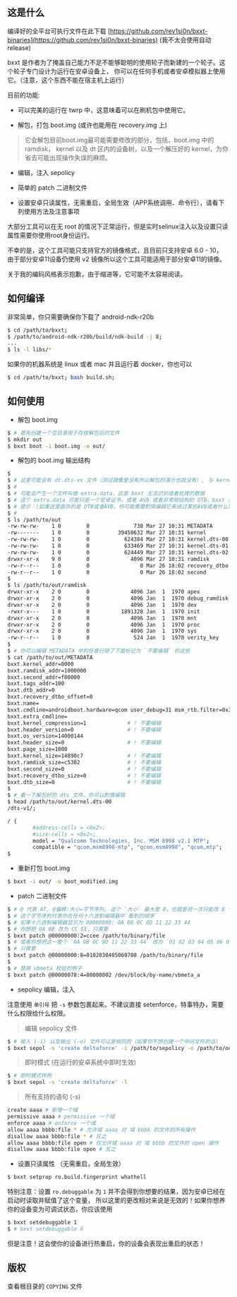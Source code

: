 ## 这是什么

编译好的全平台可执行文件在此下载 [https://github.com/rev1si0n/bxxt-binaries](https://github.com/rev1si0n/bxxt-binaries)
(我不太会使用自动 release)

bxxt 是作者为了掩盖自己能力不足不能够聪明的使用轮子而新建的一个轮子。这个轮子专门设计为运行在安卓设备上，
你可以在任何手机或者安卓模拟器上使用它。（注意，这个东西不能在宿主机上运行）

目前的功能:

* 可以完美的运行在 twrp 中，这意味着可以在刷机包中使用它。

* 解包，打包 boot.img (或许也能用在 recovery.img 上)

> 它会解包目前boot.img最可能需要修改的部分，包括，boot.img 中的 ramdisk，
> kernel 以及 dt 区内的设备树，以及一个解压好的 kernel，为你省去可能出现操作失误的麻烦。

* 编辑，注入 sepolicy

* 简单的 patch 二进制文件

* 设置安卓只读属性，无需重启，全局生效（APP系统调用、命令行），请看下列使用方法及注意事项

大部分工具可以在无 root 的情况下正常运行，但是实时selinux注入以及设置只读属性需要你使用root身份运行。

不幸的是，这个工具可能只支持官方的镜像格式，且目前只支持安卓 6.0 - 10，
由于部分安卓11设备仍使用 v2 镜像所以这个工具可能适用于部分安卓11的镜像。

关于我的编码风格表示抱歉，由于缩进等，它可能不太容易阅读。

## 如何编译

非常简单，你只需要确保你下载了 android-ndk-r20b

```bash
$ cd /path/to/bxxt;
$ /path/to/android-ndk-r20b/build/ndk-build -j 8;
...
$ ls -l libs/*
```

如果你的机器系统是 linux 或者 mac 并且运行着 docker，你也可以

```bash
$ cd /path/to/bxxt; bash build.sh;
```

## 如何使用

* 解包 boot.img

```bash
$ # 首先创建一个空目录用于存放解包后的文件
$ mkdir out
$ bxxt boot -i boot.img -o out/
```

* 解包的 boot.img 输出结构

```bash
$
$ # 这里可能会有 dt.dts-xx 文件（测试镜像里没有所以解包的演示也就没有）, 与 kernel.dts-xx 的意义基本相同，你也可以编辑
$ #
$ # 可能会产生一个文件叫做 extra.data，这是 bxxt 无法识别或者处理的数据
$ # 这个 extra.data 可能只是一个安卓证书，或者 AVB 或者非常规结构的 DTB，bxxt 会在后期将其追加到镜像。
$ # 提示：(如果这里面存的是 DTB或者AVB，你可能需要酌情编辑它来绕过某些AVB或者什么)
$ #
$ ls /path/to/out
-rw-rw-rw-    1 0        0              738 Mar 27 10:31 METADATA       # 元数据（修改命令行等）
-rw-------    1 0        0         39450632 Mar 27 10:31 kernel         # 已解压的 kernel
-rw-rw-rw-    1 0        0           624384 Mar 27 10:31 kernel.dts-00  # 设备树，文本，可编辑
-rw-rw-rw-    1 0        0           633469 Mar 27 10:31 kernel.dts-01
-rw-rw-rw-    1 0        0           624449 Mar 27 10:31 kernel.dts-02
drwxr-xr-x    9 0        0             4096 Mar 27 10:31 ramdisk        # randisk
-rw-r--r--    1 0        0                0 Mar 26 18:02 recovery_dtbo  # recovery_dtbo
-rw-r--r--    1 0        0                0 Mar 26 18:02 second         # second
$
$ ls /path/to/out/ramdisk
drwxr-xr-x    2 0        0             4096 Jan  1  1970 apex
drwxr-xr-x    2 0        0             4096 Jan  1  1970 debug_ramdisk
drwxr-xr-x    2 0        0             4096 Jan  1  1970 dev
-rwxr-x---    1 0        0          1891328 Jan  1  1970 init
drwxr-xr-x    2 0        0             4096 Jan  1  1970 mnt
drwxr-xr-x    2 0        0             4096 Jan  1  1970 proc
drwxr-xr-x    2 0        0             4096 Jan  1  1970 sys
-rw-r--r--    1 0        0              524 Jan  1  1970 verity_key
$
$ # 你可以编辑 METADATA 中的任意行除了下面标记为 `不要编辑` 的这些
$ cat /path/to/out/METADATA
bxxt.kernel_addr=8000
bxxt.ramdisk_addr=1000000
bxxt.second_addr=f00000
bxxt.tags_addr=100
bxxt.dtb_addr=0
bxxt.recovery_dtbo_offset=0
bxxt.name=
bxxt.cmdline=androidboot.hardware=qcom user_debug=31 msm_rtb.filter=0x37
bxxt.extra_cmdline=
bxxt.kernel_compression=1             # ! 不要编辑
bxxt.header_version=0                 # ! 不要编辑
bxxt.os_version=14000144
bxxt.header_size=0                    # ! 不要编辑
bxxt.page_size=1000
bxxt.kernel_size=14890c7              # ! 不要编辑
bxxt.ramdisk_size=c5302               # ! 不要编辑
bxxt.second_size=0                    # ! 不要编辑
bxxt.recovery_dtbo_size=0             # ! 不要编辑
bxxt.dtb_size=0                       # ! 不要编辑
$
$ # 看一下解包好的 dts 文件，你可以酌情编辑
$ head /path/to/out/kernel.dts-00
/dts-v1/;

/ {
        #address-cells = <0x2>;
        #size-cells = <0x2>;
        model = "Qualcomm Technologies, Inc. MSM 8998 v2.1 MTP";
        compatible = "qcom,msm8998-mtp", "qcom,msm8998", "qcom,mtp";
$
```

* 重新打包 boot.img

```bash
$ bxxt -i out/ -o boot_modified.img
```

* patch 二进制文件

```bash
$ # @ 代表 AT, @偏移:大小=字节序列, 这个 `大小` 最大是 8，也就是说一次只能改 8 个字节
$ # 这个字节序列代表你在任何十六进制编辑器中`看到的顺序`
$ # 如果十六进制编辑器显示为 00000000: 0A 0B 0C 0D 11 22 33 44
$ # 你想把 0A 0B 改为 CC EE，只需要
$ bxxt patch @00000000:2=ccee /path/to/binary/file
$ # 或者你想把这一整个 `0A 0B 0C 0D 11 22 33 44` 改为 `01 02 03 04 05 06 07 08`
$ # 只需要
$ bxxt patch @00000000:8=0102030405060708 /path/to/binary/file
$
$ # 禁用 vbmeta 校验的例子
$ bxxt patch @00000078:4=00000002 /dev/block/by-name/vbmeta_a
```

* sepolicy 编辑，注入

注意使用 `单引号` 把 `-s` 参数包裹起来。不建议直接 setenforce，特事特办，需要什么权限给什么权限。

> 编辑 sepolicy 文件

```bash
$ # 输入 (-i) 以及输出 (-o) 文件可以是相同的（如果你不想创建一个中间文件的话）
$ bxxt sepol -s 'create deltaforce' -i /path/to/sepolicy -o /path/to/out/sepolicy
```

> 即时模式 (在运行的安卓系统中即时生效)

```bash
$ # 即时模式样例
$ bxxt sepol -s 'create deltaforce' -l
```

> 所有支持的语句 (-s)

```bash
create aaaa # 新增一个域
permissive aaaa # permissive 一个域
enforce aaaa # enforce 一个域
allow aaaa bbbb:file * # 允许域 aaaa 对 域 bbbb 的文件的所有操作
disallow aaaa bbbb:file * # 反之
allow aaaa bbbb:file open # 仅允许域 aaaa 对 域 bbbb 的文件的 open 操作
disallow aaaa bbbb:file open # 反之
```

* 设置只读属性 （无需重启，全局生效）

```bash
$ bxxt setprop ro.build.fingerprint whathell
```

特别注意：设置 `ro.debuggable` 为 `1` 并不会得到你想要的结果，因为安卓已经在启动时读取并赋值了这个变量，
所以这里的更改相对来说是无效的！如果你想养你的设备变为可调试状态，你应该使用

```bash
$ bxxt setdebuggable 1
$ # bxxt setdebuggable 0
```

但是注意！这会使你的设备进行热重启，你的设备会表现出重启的状态！

## 版权

查看根目录的 `COPYING` 文件
